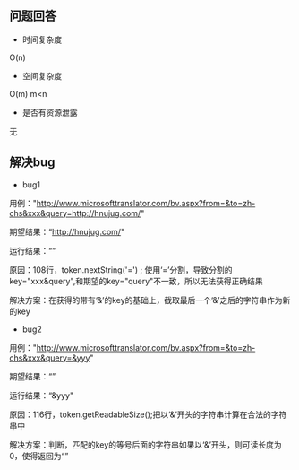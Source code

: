 ## 问题回答 ##

- 时间复杂度

O(n)

- 空间复杂度

O(m) m<n

- 是否有资源泄露

无

## 解决bug ##
- bug1

用例："http://www.microsofttranslator.com/bv.aspx?from=&to=zh-chs&xxx&query=http://hnujug.com/"

期望结果：“http://hnujug.com/"

运行结果：“”

原因：108行，token.nextString('=') ; 使用‘=’分割，导致分割的key="xxx&query",和期望的key="query"不一致，所以无法获得正确结果

解决方案：在获得的带有‘&’的key的基础上，截取最后一个‘&’之后的字符串作为新的key

- bug2

用例："http://www.microsofttranslator.com/bv.aspx?from=&to=zh-chs&xxx&query=&yyy"

期望结果：“”

运行结果：“&yyy"

原因：116行，token.getReadableSize();把以‘&’开头的字符串计算在合法的字符串中

解决方案：判断，匹配的key的等号后面的字符串如果以‘&’开头，则可读长度为0，使得返回为“”

